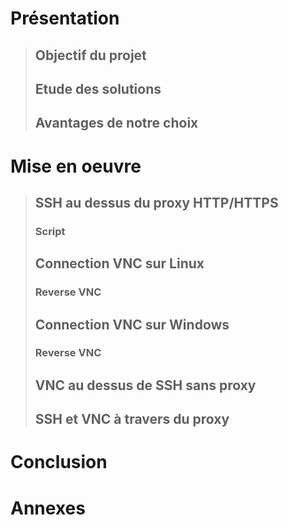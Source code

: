 # Présentation  
>## Objectif du projet
>## Etude des solutions  
>## Avantages de notre choix  
# Mise en oeuvre
>## SSH au dessus du proxy HTTP/HTTPS
>### Script
>## Connection VNC sur Linux
>### Reverse VNC
>## Connection VNC sur Windows
>### Reverse VNC
>## VNC au dessus de SSH sans proxy
>## SSH et VNC à travers du proxy
# Conclusion
# Annexes
